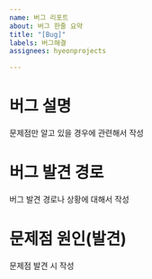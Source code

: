 ```yaml
---
name: 버그 리포트
about: 버그 한줄 요약
title: "[Bug]"
labels: 버그해결
assignees: hyeonprojects

---
```


# 버그 설명
문제점만 알고 있을 경우에 관련해서 작성

# 버그 발견 경로
버그 발견 경로나 상황에 대해서 작성

# 문제점 원인(발견)
문제점 발견 시 작성
